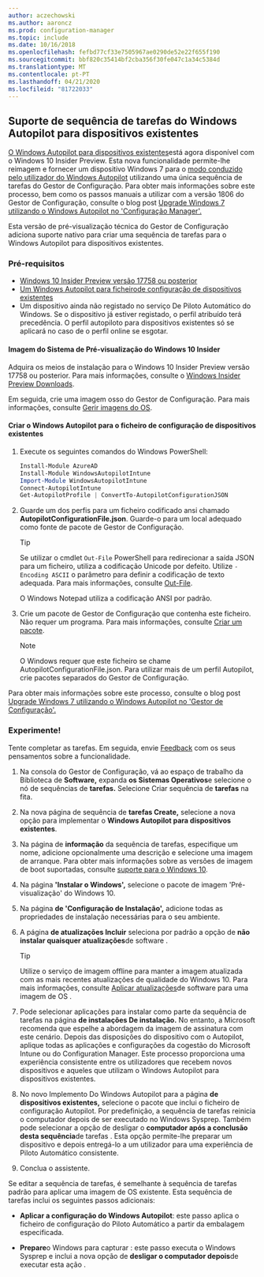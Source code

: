 ```yaml
---
author: aczechowski
ms.author: aaroncz
ms.prod: configuration-manager
ms.topic: include
ms.date: 10/16/2018
ms.openlocfilehash: fefbd77cf33e7505967ae0290de52e22f655f190
ms.sourcegitcommit: bbf820c35414bf2cba356f30fe047c1a34c5384d
ms.translationtype: MT
ms.contentlocale: pt-PT
ms.lasthandoff: 04/21/2020
ms.locfileid: "81722033"
---
```

## <a name="task-sequence-support-of-windows-autopilot-for-existing-devices"></a><a name="bkmk_autopilot"></a>Suporte de sequência de tarefas do Windows Autopilot para dispositivos existentes
<!--1358333-->

[O Windows Autopilot para dispositivos existentes](https://techcommunity.microsoft.com/t5/Windows-IT-Pro-Blog/New-Windows-Autopilot-capabilities-and-expanded-partner-support/ba-p/260430)está agora disponível com o Windows 10 Insider Preview. Esta nova funcionalidade permite-lhe reimagem e fornecer um dispositivo Windows 7 para o [modo conduzido pelo utilizador do Windows Autopilot](https://docs.microsoft.com/windows/deployment/windows-autopilot/user-driven) utilizando uma única sequência de tarefas do Gestor de Configuração. Para obter mais informações sobre este processo, bem como os passos manuais a utilizar com a versão 1806 do Gestor de Configuração, consulte o blog post [Upgrade Windows 7 utilizando o Windows Autopilot no 'Configuração Manager'.](https://techcommunity.microsoft.com/t5/Windows-IT-Pro-Blog/Upgrade-Windows-7-using-Windows-Autopilot-in-Configuration/ba-p/267747) 

Esta versão de pré-visualização técnica do Gestor de Configuração adiciona suporte nativo para criar uma sequência de tarefas para o Windows Autopilot para dispositivos existentes. 


### <a name="prerequisites"></a>Pré-requisitos

- [Windows 10 Insider Preview versão 17758 ou posterior](#bkmk_autopilot-image)  
- [Um Windows Autopilot para ficheirode configuração de dispositivos existentes](#bkmk_autopilot-json)  
- Um dispositivo ainda não registado no serviço De Piloto Automático do Windows. Se o dispositivo já estiver registado, o perfil atribuído terá precedência. O perfil autopiloto para dispositivos existentes só se aplicará no caso de o perfil online se esgotar.


#### <a name="windows-10-insider-preview-os-image"></a><a name="bkmk_autopilot-image"></a>Imagem do Sistema de Pré-visualização do Windows 10 Insider
Adquira os meios de instalação para o Windows 10 Insider Preview versão 17758 ou posterior. Para mais informações, consulte o [Windows Insider Preview Downloads](https://www.microsoft.com/software-download/windowsinsiderpreviewadvanced).  

Em seguida, crie uma imagem osso do Gestor de Configuração. Para mais informações, consulte [Gerir imagens do OS](../../../../osd/get-started/manage-operating-system-images.md).

#### <a name="create-the-windows-autopilot-for-existing-devices-configuration-file"></a><a name="bkmk_autopilot-json"></a>Criar o Windows Autopilot para o ficheiro de configuração de dispositivos existentes
1. Execute os seguintes comandos do Windows PowerShell:  

    ``` PowerShell  
    Install-Module AzureAD
    Install-Module WindowsAutopilotIntune 
    Import-Module WindowsAutopilotIntune 
    Connect-AutopilotIntune 
    Get-AutopilotProfile | ConvertTo-AutopilotConfigurationJSON 
    ```  

2. Guarde um dos perfis para um ficheiro codificado ansi chamado **AutopilotConfigurationFile.json**. Guarde-o para um local adequado como fonte de pacote de Gestor de Configuração.  

    > [!Tip]  
    > Se utilizar o cmdlet `Out-File` PowerShell para redirecionar a saída JSON para um ficheiro, utiliza a codificação Unicode por defeito. Utilize `-Encoding ASCII` o parâmetro para definir a codificação de texto adequada. Para mais informações, consulte [Out-File](/powershell/module/microsoft.powershell.utility/out-file#parameters).  
    > 
    > O Windows Notepad utiliza a codificação ANSI por padrão.  

3. Crie um pacote de Gestor de Configuração que contenha este ficheiro. Não requer um programa. Para mais informações, consulte [Criar um pacote](../../../../apps/deploy-use/packages-and-programs.md#create-a-package-and-program).  

    > [!NOTE]  
    > O Windows requer que este ficheiro se chame AutopilotConfigurationFile.json. Para utilizar mais de um perfil Autopilot, crie pacotes separados do Gestor de Configuração.  

Para obter mais informações sobre este processo, consulte o blog post [Upgrade Windows 7 utilizando o Windows Autopilot no 'Gestor de Configuração'.](https://techcommunity.microsoft.com/t5/Windows-IT-Pro-Blog/Upgrade-Windows-7-using-Windows-Autopilot-in-Configuration/ba-p/267747)


### <a name="try-it-out"></a>Experimente!

Tente completar as tarefas. Em seguida, envie [Feedback](../../../understand/find-help.md#product-feedback) com os seus pensamentos sobre a funcionalidade.

1. Na consola do Gestor de Configuração, vá ao espaço de trabalho da Biblioteca de **Software,** expanda **os Sistemas Operativos**e selecione o nó de sequências de **tarefas.** Selecione Criar sequência de **tarefas** na fita.  

2. Na nova página de sequência de **tarefas Create,** selecione a nova opção para implementar o **Windows Autopilot para dispositivos existentes**.  

3. Na página de **informação** da sequência de tarefas, especifique um nome, adicione opcionalmente uma descrição e selecione uma imagem de arranque. Para obter mais informações sobre as versões de imagem de boot suportadas, consulte [suporte para o Windows 10](../../../plan-design/configs/support-for-windows-10.md#windows-10-adk).  

4. Na página **'Instalar o Windows',** selecione o pacote de imagem 'Pré-visualização' do Windows 10.  

5. Na página **de 'Configuração de Instalação',** adicione todas as propriedades de instalação necessárias para o seu ambiente.  

6. A página **de atualizações Incluir** seleciona por padrão a opção de **não instalar quaisquer atualizações**de software .  

    > [!Tip]  
    > Utilize o serviço de imagem offline para manter a imagem atualizada com as mais recentes atualizações de qualidade do Windows 10. Para mais informações, consulte [Aplicar atualizações](../../../../osd/get-started/manage-operating-system-images.md#BKMK_OSImagesApplyUpdates)de software para uma imagem de OS .  

7. Pode selecionar aplicações para instalar como parte da sequência de tarefas na página **de instalações De instalação.** No entanto, a Microsoft recomenda que espelhe a abordagem da imagem de assinatura com este cenário. Depois das disposições do dispositivo com o Autopilot, aplique todas as aplicações e configurações da cogestão do Microsoft Intune ou do Configuration Manager. Este processo proporciona uma experiência consistente entre os utilizadores que recebem novos dispositivos e aqueles que utilizam o Windows Autopilot para dispositivos existentes.  

8. No novo Implemento Do Windows Autopilot para a página **de dispositivos existentes,** selecione o pacote que inclui o ficheiro de configuração Autopilot. Por predefinição, a sequência de tarefas reinicia o computador depois de ser executado no Windows Sysprep. Também pode selecionar a opção de desligar o **computador após a conclusão desta sequência**de tarefas . Esta opção permite-lhe preparar um dispositivo e depois entregá-lo a um utilizador para uma experiência de Piloto Automático consistente.  

9. Conclua o assistente.  

Se editar a sequência de tarefas, é semelhante à sequência de tarefas padrão para aplicar uma imagem de OS existente. Esta sequência de tarefas inclui os seguintes passos adicionais:  

- **Aplicar a configuração do Windows Autopilot**: este passo aplica o ficheiro de configuração do Piloto Automático a partir da embalagem especificada.  

- **Prepare**o Windows para capturar : este passo executa o Windows Sysprep e inclui a nova opção de **desligar o computador depois**de executar esta ação .  



